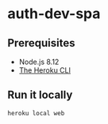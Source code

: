 # auth-dev-spa

## Prerequisites
* Node.js 8.12
* [The Heroku CLI](https://devcenter.heroku.com/articles/heroku-cli)

## Run it locally
`heroku local web`
